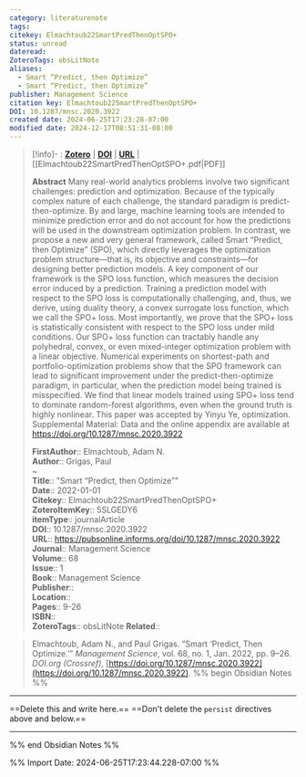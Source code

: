 ```yaml
---
category: literaturenote
tags: 
citekey: Elmachtoub22SmartPredThenOptSPO+
status: unread
dateread: 
ZoteroTags: obsLitNote
aliases:
  - Smart “Predict, then Optimize”
  - Smart “Predict, then Optimize”
publisher: Management Science
citation key: Elmachtoub22SmartPredThenOptSPO+
DOI: 10.1287/mnsc.2020.3922
created date: 2024-06-25T17:23:28-07:00
modified date: 2024-12-17T08:51:31-08:00
---
```


> [!info]- : [**Zotero**](zotero://select/library/items/5SLGEDY6)  | [**DOI**](https://doi.org/10.1287/mnsc.2020.3922)  | [**URL**](https://pubsonline.informs.org/doi/10.1287/mnsc.2020.3922) | [[Elmachtoub22SmartPredThenOptSPO+.pdf|PDF]]
>
> 
> **Abstract**
> Many real-world analytics problems involve two significant challenges: prediction and optimization. Because of the typically complex nature of each challenge, the standard paradigm is predict-then-optimize. By and large, machine learning tools are intended to minimize prediction error and do not account for how the predictions will be used in the downstream optimization problem. In contrast, we propose a new and very general framework, called Smart “Predict, then Optimize” (SPO), which directly leverages the optimization problem structure—that is, its objective and constraints—for designing better prediction models. A key component of our framework is the SPO loss function, which measures the decision error induced by a prediction. Training a prediction model with respect to the SPO loss is computationally challenging, and, thus, we derive, using duality theory, a convex surrogate loss function, which we call the SPO+ loss. Most importantly, we prove that the SPO+ loss is statistically consistent with respect to the SPO loss under mild conditions. Our SPO+ loss function can tractably handle any polyhedral, convex, or even mixed-integer optimization problem with a linear objective. Numerical experiments on shortest-path and portfolio-optimization problems show that the SPO framework can lead to significant improvement under the predict-then-optimize paradigm, in particular, when the prediction model being trained is misspecified. We find that linear models trained using SPO+ loss tend to dominate random-forest algorithms, even when the ground truth is highly nonlinear.             This paper was accepted by Yinyu Ye, optimization.             Supplemental Material: Data and the online appendix are available at https://doi.org/10.1287/mnsc.2020.3922
> 
> 
> **FirstAuthor**:: Elmachtoub, Adam N.  
> **Author**:: Grigas, Paul  
~    
> **Title**:: "Smart “Predict, then Optimize”"  
> **Date**:: 2022-01-01  
> **Citekey**:: Elmachtoub22SmartPredThenOptSPO+  
> **ZoteroItemKey**:: 5SLGEDY6  
> **itemType**:: journalArticle  
> **DOI**:: 10.1287/mnsc.2020.3922  
> **URL**:: https://pubsonline.informs.org/doi/10.1287/mnsc.2020.3922  
> **Journal**:: Management Science  
> **Volume**:: 68  
> **Issue**:: 1  
> **Book**:: Management Science  
> **Publisher**::   
> **Location**::    
> **Pages**:: 9-26  
> **ISBN**::   
> **ZoteroTags**:: obsLitNote
> **Related**:: 

> Elmachtoub, Adam N., and Paul Grigas. “Smart ‘Predict, Then Optimize.’” _Management Science_, vol. 68, no. 1, Jan. 2022, pp. 9–26. _DOI.org (Crossref)_, [https://doi.org/10.1287/mnsc.2020.3922](https://doi.org/10.1287/mnsc.2020.3922).
%% begin Obsidian Notes %%
___
==Delete this and write here.==
==Don't delete the `persist` directives above and below.==
___
%% end Obsidian Notes %%



%% Import Date: 2024-06-25T17:23:44.228-07:00 %%
